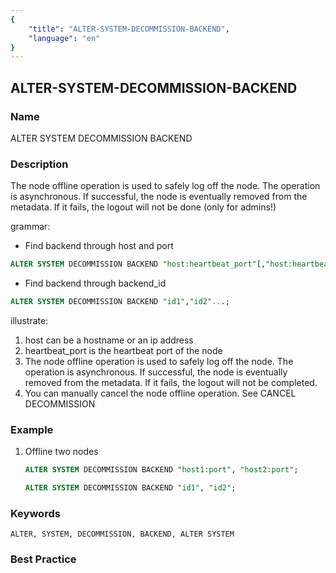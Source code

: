 ```yaml
---
{
    "title": "ALTER-SYSTEM-DECOMMISSION-BACKEND",
    "language": "en"
}
---
```


<!--
Licensed to the Apache Software Foundation (ASF) under one
or more contributor license agreements.  See the NOTICE file
distributed with this work for additional information
regarding copyright ownership.  The ASF licenses this file
to you under the Apache License, Version 2.0 (the
"License"); you may not use this file except in compliance
with the License.  You may obtain a copy of the License at

  http://www.apache.org/licenses/LICENSE-2.0

Unless required by applicable law or agreed to in writing,
software distributed under the License is distributed on an
"AS IS" BASIS, WITHOUT WARRANTIES OR CONDITIONS OF ANY
KIND, either express or implied.  See the License for the
specific language governing permissions and limitations
under the License.
-->

## ALTER-SYSTEM-DECOMMISSION-BACKEND

### Name

ALTER SYSTEM DECOMMISSION BACKEND

### Description

The node offline operation is used to safely log off the node. The operation is asynchronous. If successful, the node is eventually removed from the metadata. If it fails, the logout will not be done (only for admins!)

grammar:

- Find backend through host and port

```sql
ALTER SYSTEM DECOMMISSION BACKEND "host:heartbeat_port"[,"host:heartbeat_port"...];
````

- Find backend through backend_id

```sql
ALTER SYSTEM DECOMMISSION BACKEND "id1","id2"...;
````

  illustrate:

1. host can be a hostname or an ip address
2. heartbeat_port is the heartbeat port of the node
3. The node offline operation is used to safely log off the node. The operation is asynchronous. If successful, the node is eventually removed from the metadata. If it fails, the logout will not be completed.
4. You can manually cancel the node offline operation. See CANCEL DECOMMISSION

### Example

1. Offline two nodes

    ```sql
    ALTER SYSTEM DECOMMISSION BACKEND "host1:port", "host2:port";
    ````

    ```sql
    ALTER SYSTEM DECOMMISSION BACKEND "id1", "id2";
    ````

### Keywords

    ALTER, SYSTEM, DECOMMISSION, BACKEND, ALTER SYSTEM

### Best Practice

